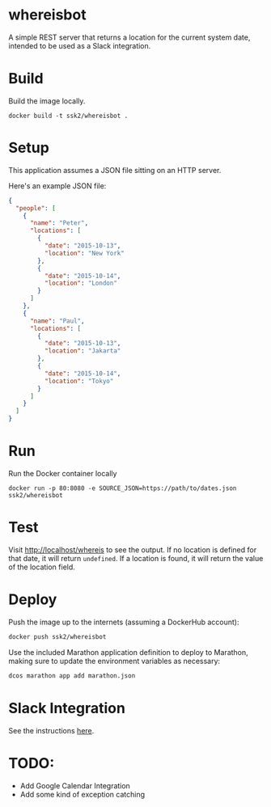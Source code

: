 whereisbot
==========

A simple REST server that returns a location for the current system date, intended to be used as a Slack integration.

# Build

Build the image locally.

```
docker build -t ssk2/whereisbot .
```

# Setup

This application assumes a JSON file sitting on an HTTP server.

Here's an example JSON file:
```json
{
  "people": [
    {
      "name": "Peter",
      "locations": [
        {
          "date": "2015-10-13",
          "location": "New York"
        },
        {
          "date": "2015-10-14",
          "location": "London"
        }
      ]
    },
    {
      "name": "Paul",
      "locations": [
        {
          "date": "2015-10-13",
          "location": "Jakarta"
        },
        {
          "date": "2015-10-14",
          "location": "Tokyo"
        }
      ]
    }
  ]
}
```

# Run

Run the Docker container locally
```
docker run -p 80:8080 -e SOURCE_JSON=https://path/to/dates.json ssk2/whereisbot
```

# Test

Visit [http://localhost/whereis](http://localhost/whereis) to see the output. If no location is defined for that date, it will return `undefined`. If a location is found, it will return the value of the location field.

# Deploy

Push the image up to the internets (assuming a DockerHub account):
```sh
docker push ssk2/whereisbot
```

Use the included Marathon application definition to deploy to Marathon, making sure to update the environment variables as necessary:
```sh
dcos marathon app add marathon.json
```

# Slack Integration

See the instructions [here](https://api.slack.com/slash-commands).

# TODO:

+ Add Google Calendar Integration
+ Add some kind of exception catching
